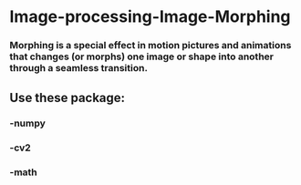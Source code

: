 # Image-processing-Image-Morphing

### Morphing is a special effect in motion pictures and animations that changes (or morphs) one image or shape into another through a seamless transition.

## Use these package:
### -numpy
### -cv2 
### -math

